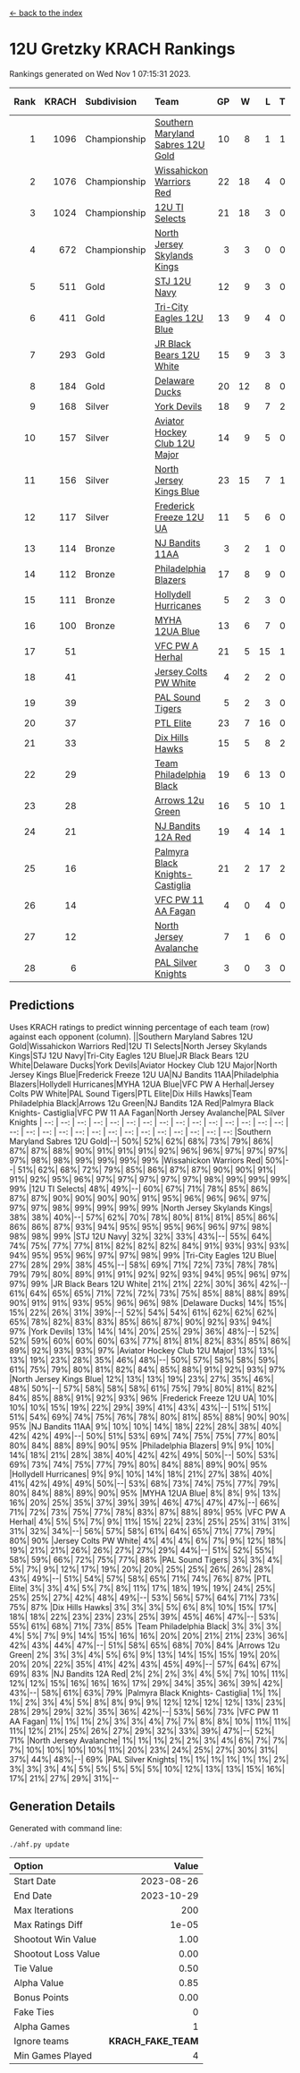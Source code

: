 [<- back to the index](readme.md)
# 12U Gretzky KRACH Rankings
Rankings generated on Wed Nov  1 07:15:31 2023.

Rank|KRACH|Subdivision|Team|GP|W|L|T|OTW|OTL|SoS|Exp Wins|Win Diff
---:|---:|:---|:---|---:|---:|---:|---:|---:|---:|---:|---:|---:
1|1096|Championship|[Southern Maryland Sabres 12U Gold](https://gamesheetstats.com/seasons/3659/teams/140463/schedule)|10|8|1|1|0|0|269|9.4|0.0
2|1076|Championship|[Wissahickon Warriors Red](https://gamesheetstats.com/seasons/3659/teams/140468/schedule)|22|18|4|0|2|0|312|18.9|0.0
3|1024|Championship|[12U TI Selects](https://gamesheetstats.com/seasons/3659/teams/140450/schedule)|21|18|3|0|0|1|225|18.9|0.0
4|672|Championship|[North Jersey Skylands Kings](https://gamesheetstats.com/seasons/3659/teams/140784/schedule)|3|3|0|0|0|0|26|3.9|0.0
5|511|Gold|[STJ 12U Navy](https://gamesheetstats.com/seasons/3659/teams/140464/schedule)|12|9|3|0|1|0|296|9.9|0.0
6|411|Gold|[Tri-City Eagles 12U Blue](https://gamesheetstats.com/seasons/3659/teams/140466/schedule)|13|9|4|0|0|0|304|9.9|0.0
7|293|Gold|[JR Black Bears 12U White](https://gamesheetstats.com/seasons/3659/teams/140456/schedule)|15|9|3|3|0|1|259|11.4|0.0
8|184|Gold|[Delaware Ducks](https://gamesheetstats.com/seasons/3659/teams/140453/schedule)|20|12|8|0|0|0|275|12.8|-0.0
9|168|Silver|[York Devils](https://gamesheetstats.com/seasons/3659/teams/140469/schedule)|18|9|7|2|1|0|390|10.8|-0.0
10|157|Silver|[Aviator Hockey Club 12U Major](https://gamesheetstats.com/seasons/3659/teams/140452/schedule)|14|9|5|0|1|0|213|9.9|0.0
11|156|Silver|[North Jersey Kings Blue](https://gamesheetstats.com/seasons/3659/teams/140459/schedule)|23|15|7|1|1|0|168|16.4|0.0
12|117|Silver|[Frederick Freeze 12U UA](https://gamesheetstats.com/seasons/3659/teams/140455/schedule)|11|5|6|0|0|0|273|5.8|-0.0
13|114|Bronze|[NJ Bandits 11AA](https://gamesheetstats.com/seasons/3659/teams/140782/schedule)|3|2|1|0|0|0|60|2.9|0.0
14|112|Bronze|[Philadelphia Blazers](https://gamesheetstats.com/seasons/3659/teams/140461/schedule)|17|8|9|0|1|0|331|8.9|0.0
15|111|Bronze|[Hollydell Hurricanes](https://gamesheetstats.com/seasons/3659/teams/140777/schedule)|5|2|3|0|0|1|408|2.8|-0.0
16|100|Bronze|[MYHA 12UA Blue](https://gamesheetstats.com/seasons/3659/teams/140457/schedule)|13|6|7|0|0|1|295|6.9|0.0
17|51||[VFC PW A Herhal](https://gamesheetstats.com/seasons/3659/teams/140467/schedule)|21|5|15|1|0|1|310|6.4|0.0
18|41||[Jersey Colts PW White](https://gamesheetstats.com/seasons/3659/teams/140778/schedule)|4|2|2|0|0|0|49|2.9|0.0
19|39||[PAL Sound Tigers](https://gamesheetstats.com/seasons/3659/teams/140486/schedule)|5|2|3|0|0|1|70|2.9|0.0
20|37||[PTL Elite](https://gamesheetstats.com/seasons/3659/teams/140462/schedule)|23|7|16|0|1|2|268|7.9|0.0
21|33||[Dix Hills Hawks](https://gamesheetstats.com/seasons/3659/teams/140454/schedule)|15|5|8|2|0|0|106|6.9|0.0
22|29||[Team Philadelphia Black](https://gamesheetstats.com/seasons/3659/teams/140465/schedule)|19|6|13|0|0|0|119|6.9|0.0
23|28||[Arrows 12u Green](https://gamesheetstats.com/seasons/3659/teams/140451/schedule)|16|5|10|1|2|0|178|6.4|0.0
24|21||[NJ Bandits 12A Red](https://gamesheetstats.com/seasons/3659/teams/140458/schedule)|19|4|14|1|0|2|274|5.4|0.0
25|16||[Palmyra Black Knights- Castiglia](https://gamesheetstats.com/seasons/3659/teams/140460/schedule)|21|2|17|2|0|0|320|3.9|0.0
26|14||[VFC PW 11 AA Fagan](https://gamesheetstats.com/seasons/3659/teams/140789/schedule)|4|0|4|0|0|1|307|0.9|0.0
27|12||[North Jersey Avalanche](https://gamesheetstats.com/seasons/3659/teams/140783/schedule)|7|1|6|0|0|0|89|1.9|0.0
28|6||[PAL Silver Knights](https://gamesheetstats.com/seasons/3659/teams/140514/schedule)|3|0|3|0|0|0|25|0.9|0.0

## Predictions
Uses KRACH ratings to predict winning percentage of each team (row) against each opponent (column).
||Southern Maryland Sabres 12U Gold|Wissahickon Warriors Red|12U TI Selects|North Jersey Skylands Kings|STJ 12U Navy|Tri-City Eagles 12U Blue|JR Black Bears 12U White|Delaware Ducks|York Devils|Aviator Hockey Club 12U Major|North Jersey Kings Blue|Frederick Freeze 12U UA|NJ Bandits 11AA|Philadelphia Blazers|Hollydell Hurricanes|MYHA 12UA Blue|VFC PW A Herhal|Jersey Colts PW White|PAL Sound Tigers|PTL Elite|Dix Hills Hawks|Team Philadelphia Black|Arrows 12u Green|NJ Bandits 12A Red|Palmyra Black Knights- Castiglia|VFC PW 11 AA Fagan|North Jersey Avalanche|PAL Silver Knights
| --: | --: | --: | --: | --: | --: | --: | --: | --: | --: | --: | --: | --: | --: | --: | --: | --: | --: | --: | --: | --: | --: | --: | --: | --: | --: | --: | --: | --: 
|Southern Maryland Sabres 12U Gold|--| 50%| 52%| 62%| 68%| 73%| 79%| 86%| 87%| 87%| 88%| 90%| 91%| 91%| 91%| 92%| 96%| 96%| 97%| 97%| 97%| 97%| 98%| 98%| 99%| 99%| 99%| 99%
|Wissahickon Warriors Red| 50%|--| 51%| 62%| 68%| 72%| 79%| 85%| 86%| 87%| 87%| 90%| 90%| 91%| 91%| 92%| 95%| 96%| 97%| 97%| 97%| 97%| 97%| 98%| 99%| 99%| 99%| 99%
|12U TI Selects| 48%| 49%|--| 60%| 67%| 71%| 78%| 85%| 86%| 87%| 87%| 90%| 90%| 90%| 90%| 91%| 95%| 96%| 96%| 96%| 97%| 97%| 97%| 98%| 99%| 99%| 99%| 99%
|North Jersey Skylands Kings| 38%| 38%| 40%|--| 57%| 62%| 70%| 78%| 80%| 81%| 81%| 85%| 86%| 86%| 86%| 87%| 93%| 94%| 95%| 95%| 95%| 96%| 96%| 97%| 98%| 98%| 98%| 99%
|STJ 12U Navy| 32%| 32%| 33%| 43%|--| 55%| 64%| 74%| 75%| 77%| 77%| 81%| 82%| 82%| 82%| 84%| 91%| 93%| 93%| 93%| 94%| 95%| 95%| 96%| 97%| 97%| 98%| 99%
|Tri-City Eagles 12U Blue| 27%| 28%| 29%| 38%| 45%|--| 58%| 69%| 71%| 72%| 73%| 78%| 78%| 79%| 79%| 80%| 89%| 91%| 91%| 92%| 92%| 93%| 94%| 95%| 96%| 97%| 97%| 99%
|JR Black Bears 12U White| 21%| 21%| 22%| 30%| 36%| 42%|--| 61%| 64%| 65%| 65%| 71%| 72%| 72%| 73%| 75%| 85%| 88%| 88%| 89%| 90%| 91%| 91%| 93%| 95%| 96%| 96%| 98%
|Delaware Ducks| 14%| 15%| 15%| 22%| 26%| 31%| 39%|--| 52%| 54%| 54%| 61%| 62%| 62%| 62%| 65%| 78%| 82%| 83%| 83%| 85%| 86%| 87%| 90%| 92%| 93%| 94%| 97%
|York Devils| 13%| 14%| 14%| 20%| 25%| 29%| 36%| 48%|--| 52%| 52%| 59%| 60%| 60%| 60%| 63%| 77%| 81%| 81%| 82%| 83%| 85%| 86%| 89%| 92%| 93%| 93%| 97%
|Aviator Hockey Club 12U Major| 13%| 13%| 13%| 19%| 23%| 28%| 35%| 46%| 48%|--| 50%| 57%| 58%| 58%| 59%| 61%| 75%| 79%| 80%| 81%| 82%| 84%| 85%| 88%| 91%| 92%| 93%| 97%
|North Jersey Kings Blue| 12%| 13%| 13%| 19%| 23%| 27%| 35%| 46%| 48%| 50%|--| 57%| 58%| 58%| 58%| 61%| 75%| 79%| 80%| 81%| 82%| 84%| 85%| 88%| 91%| 92%| 93%| 96%
|Frederick Freeze 12U UA| 10%| 10%| 10%| 15%| 19%| 22%| 29%| 39%| 41%| 43%| 43%|--| 51%| 51%| 51%| 54%| 69%| 74%| 75%| 76%| 78%| 80%| 81%| 85%| 88%| 90%| 90%| 95%
|NJ Bandits 11AA|  9%| 10%| 10%| 14%| 18%| 22%| 28%| 38%| 40%| 42%| 42%| 49%|--| 50%| 51%| 53%| 69%| 74%| 75%| 75%| 77%| 80%| 80%| 84%| 88%| 89%| 90%| 95%
|Philadelphia Blazers|  9%|  9%| 10%| 14%| 18%| 21%| 28%| 38%| 40%| 42%| 42%| 49%| 50%|--| 50%| 53%| 69%| 73%| 74%| 75%| 77%| 79%| 80%| 84%| 88%| 89%| 90%| 95%
|Hollydell Hurricanes|  9%|  9%| 10%| 14%| 18%| 21%| 27%| 38%| 40%| 41%| 42%| 49%| 49%| 50%|--| 53%| 68%| 73%| 74%| 75%| 77%| 79%| 80%| 84%| 88%| 89%| 90%| 95%
|MYHA 12UA Blue|  8%|  8%|  9%| 13%| 16%| 20%| 25%| 35%| 37%| 39%| 39%| 46%| 47%| 47%| 47%|--| 66%| 71%| 72%| 73%| 75%| 77%| 78%| 83%| 87%| 88%| 89%| 95%
|VFC PW A Herhal|  4%|  5%|  5%|  7%|  9%| 11%| 15%| 22%| 23%| 25%| 25%| 31%| 31%| 31%| 32%| 34%|--| 56%| 57%| 58%| 61%| 64%| 65%| 71%| 77%| 79%| 80%| 90%
|Jersey Colts PW White|  4%|  4%|  4%|  6%|  7%|  9%| 12%| 18%| 19%| 21%| 21%| 26%| 26%| 27%| 27%| 29%| 44%|--| 51%| 52%| 55%| 58%| 59%| 66%| 72%| 75%| 77%| 88%
|PAL Sound Tigers|  3%|  3%|  4%|  5%|  7%|  9%| 12%| 17%| 19%| 20%| 20%| 25%| 25%| 26%| 26%| 28%| 43%| 49%|--| 51%| 54%| 57%| 58%| 65%| 71%| 74%| 76%| 87%
|PTL Elite|  3%|  3%|  4%|  5%|  7%|  8%| 11%| 17%| 18%| 19%| 19%| 24%| 25%| 25%| 25%| 27%| 42%| 48%| 49%|--| 53%| 56%| 57%| 64%| 71%| 73%| 75%| 87%
|Dix Hills Hawks|  3%|  3%|  3%|  5%|  6%|  8%| 10%| 15%| 17%| 18%| 18%| 22%| 23%| 23%| 23%| 25%| 39%| 45%| 46%| 47%|--| 53%| 55%| 61%| 68%| 71%| 73%| 85%
|Team Philadelphia Black|  3%|  3%|  3%|  4%|  5%|  7%|  9%| 14%| 15%| 16%| 16%| 20%| 20%| 21%| 21%| 23%| 36%| 42%| 43%| 44%| 47%|--| 51%| 58%| 65%| 68%| 70%| 84%
|Arrows 12u Green|  2%|  3%|  3%|  4%|  5%|  6%|  9%| 13%| 14%| 15%| 15%| 19%| 20%| 20%| 20%| 22%| 35%| 41%| 42%| 43%| 45%| 49%|--| 57%| 64%| 67%| 69%| 83%
|NJ Bandits 12A Red|  2%|  2%|  2%|  3%|  4%|  5%|  7%| 10%| 11%| 12%| 12%| 15%| 16%| 16%| 16%| 17%| 29%| 34%| 35%| 36%| 39%| 42%| 43%|--| 58%| 61%| 63%| 79%
|Palmyra Black Knights- Castiglia|  1%|  1%|  1%|  2%|  3%|  4%|  5%|  8%|  8%|  9%|  9%| 12%| 12%| 12%| 12%| 13%| 23%| 28%| 29%| 29%| 32%| 35%| 36%| 42%|--| 53%| 56%| 73%
|VFC PW 11 AA Fagan|  1%|  1%|  1%|  2%|  3%|  3%|  4%|  7%|  7%|  8%|  8%| 10%| 11%| 11%| 11%| 12%| 21%| 25%| 26%| 27%| 29%| 32%| 33%| 39%| 47%|--| 52%| 71%
|North Jersey Avalanche|  1%|  1%|  1%|  2%|  2%|  3%|  4%|  6%|  7%|  7%|  7%| 10%| 10%| 10%| 10%| 11%| 20%| 23%| 24%| 25%| 27%| 30%| 31%| 37%| 44%| 48%|--| 69%
|PAL Silver Knights|  1%|  1%|  1%|  1%|  1%|  1%|  2%|  3%|  3%|  3%|  4%|  5%|  5%|  5%|  5%|  5%| 10%| 12%| 13%| 13%| 15%| 16%| 17%| 21%| 27%| 29%| 31%|--

## Generation Details

Generated with command line:
```
./ahf.py update
```

| Option | Value |
| :----- | ----: |
| Start Date | 2023-08-26 |
| End Date | 2023-10-29 |
| Max Iterations | 200 |
| Max Ratings Diff | 1e-05 |
| Shootout Win Value | 1.00 |
| Shootout Loss Value | 0.00 |
| Tie Value | 0.50 |
| Alpha Value | 0.85 |
| Bonus Points | 0.00 |
| Fake Ties | 0 |
| Alpha Games | 1 |
| Ignore teams | __KRACH_FAKE_TEAM__ |
| Min Games Played | 4 |

